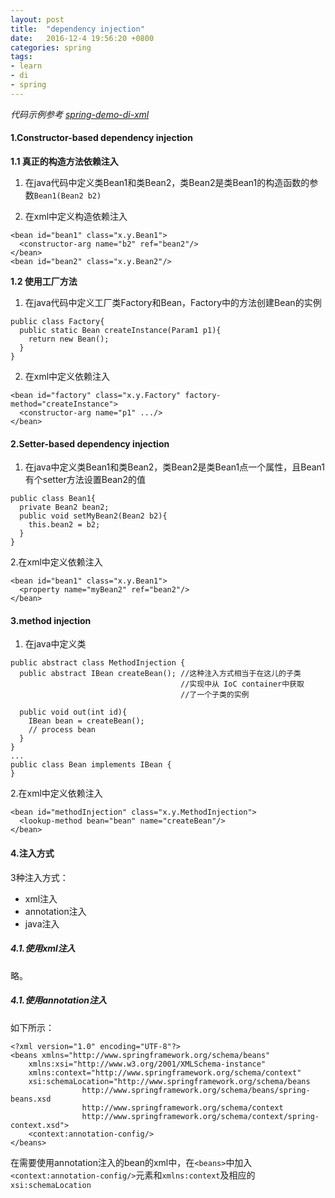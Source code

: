 ```yaml
---
layout: post
title:  "dependency injection"
date:   2016-12-4 19:56:20 +0800
categories: spring
tags:
- learn
- di
- spring
---
```


*代码示例参考 <a href='https://github.com/liuweiii/spring-demo-di-xml' target='_blank'>spring-demo-di-xml</a>*

#### 1.Constructor-based dependency injection

**1.1 真正的构造方法依赖注入**

1. 在java代码中定义类Bean1和类Bean2，类Bean2是类Bean1的构造函数的参数`Bean1(Bean2 b2)`

2. 在xml中定义构造依赖注入

```
<bean id="bean1" class="x.y.Bean1">
  <constructor-arg name="b2" ref="bean2"/>
</bean>
<bean id="bean2" class="x.y.Bean2"/>
```

**1.2 使用工厂方法**

1. 在java代码中定义工厂类Factory和Bean，Factory中的方法创建Bean的实例

```
public class Factory{
  public static Bean createInstance(Param1 p1){
    return new Bean();
  }
}
```

2. 在xml中定义依赖注入

```
<bean id="factory" class="x.y.Factory" factory-method="createInstance">
  <constructor-arg name="p1" .../>
</bean>
```

#### 2.Setter-based dependency injection

1. 在java中定义类Bean1和类Bean2，类Bean2是类Bean1点一个属性，且Bean1有个setter方法设置Bean2的值

```
public class Bean1{
  private Bean2 bean2;
  public void setMyBean2(Bean2 b2){
    this.bean2 = b2;
  }
}
```

2.在xml中定义依赖注入

```
<bean id="bean1" class="x.y.Bean1">
  <property name="myBean2" ref="bean2"/>
</bean>
```

#### 3.method injection

1. 在java中定义类

```
public abstract class MethodInjection {
  public abstract IBean createBean(); //这种注入方式相当于在这儿的子类
                                      //实现中从 IoC container中获取
                                      //了一个子类的实例

  public void out(int id){
    IBean bean = createBean();
    // process bean
  }
}
...
public class Bean implements IBean {
}
```

2.在xml中定义依赖注入

```
<bean id="methodInjection" class="x.y.MethodInjection">
  <lookup-method bean="bean" name="createBean"/>
</bean>
```
#### 4.注入方式

3种注入方式：

- xml注入
- annotation注入
- java注入

##### 4.1.使用xml注入

略。

##### 4.1.使用annotation注入

如下所示：

```
<?xml version="1.0" encoding="UTF-8"?>
<beans xmlns="http://www.springframework.org/schema/beans"
	xmlns:xsi="http://www.w3.org/2001/XMLSchema-instance"
	xmlns:context="http://www.springframework.org/schema/context"
	xsi:schemaLocation="http://www.springframework.org/schema/beans
				http://www.springframework.org/schema/beans/spring-beans.xsd
				http://www.springframework.org/schema/context
				http://www.springframework.org/schema/context/spring-context.xsd">
	<context:annotation-config/>
</beans>
```

在需要使用annotation注入的bean的xml中，在`<beans>`中加入`<context:annotation-config/>`元素和`xmlns:context`及相应的`xsi:schemaLocation`

